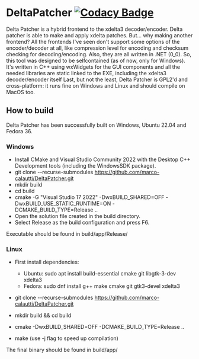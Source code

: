 # DeltaPatcher [![Codacy Badge](https://app.codacy.com/project/badge/Grade/bdfed52f118c4199ad0d828520f29b61)](https://www.codacy.com/gh/marco-calautti/DeltaPatcher/dashboard?utm_source=github.com&amp;utm_medium=referral&amp;utm_content=marco-calautti/DeltaPatcher&amp;utm_campaign=Badge_Grade)

Delta Patcher is a hybrid frontend to the xdelta3 decoder/encoder. Delta patcher is able to make and apply xdelta patches. But... why making another frontend? All the frontends I've seen don't support some options of the encoder/decoder at all, like compression level for encoding and checksum
checking for decoding/encoding. Also, they are all written in .NET (0_0). So, this tool was designed to be selfcontained (as of now, only
for Windows). It's written in C++ using wxWidgets for the GUI components and all the needed libraries are static linked to the EXE, including the xdelta3 decoder/encoder itself
Last, but not the least, Delta Patcher is GPL2'd and cross-platform: it runs fine on Windows and Linux and should compile on MacOS too.

## How to build
Delta Patcher has been successfully built on Windows, Ubuntu 22.04 and Fedora 36.

### Windows

-   Install CMake and Visual Studio Community 2022 with the Desktop C++ Development tools (including the WindowsSDK package).
-   git clone --recurse-submodules https://github.com/marco-calautti/DeltaPatcher.git
-   mkdir build
-   cd build
-   cmake -G "Visual Studio 17 2022" -DwxBUILD_SHARED=OFF -DwxBUILD_USE_STATIC_RUNTIME=ON -DCMAKE_BUILD_TYPE=Release ..
-   Open the solution file created in the build directory.
-   Select Release as the build configuration and press F6.

Executable should be found in build/app/Release/

### Linux

-   First install dependencies:
    -   Ubuntu: sudo apt install build-essential cmake git libgtk-3-dev xdelta3
    -   Fedora: sudo dnf install g++ make cmake git gtk3-devel xdelta3

-   git clone --recurse-submodules https://github.com/marco-calautti/DeltaPatcher.git
-   mkdir build && cd build
-   cmake -DwxBUILD_SHARED=OFF -DCMAKE_BUILD_TYPE=Release ..
-   make (use -j flag to speed up compilation)

The final binary should be found in build/app/
